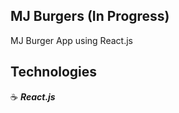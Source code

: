## MJ Burgers (In Progress)

MJ Burger App using React.js

## Technologies

:coffee: **_React.js_**

